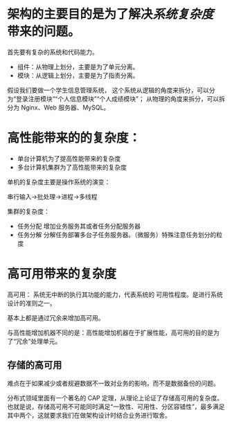 
# 架构的主要目的是为了解决*系统复杂度*带来的问题。

首先要有复杂的系统和代码能力。

- 组件：从物理上划分，主要是为了单元分离。
- 模块：从逻辑上划分，主要是为了指责分离。

假设我们要做一个学生信息管理系统，
这个系统从逻辑的角度来拆分，可以分为“登录注册模块”“个人信息模块”“个人成绩模块”；
从物理的角度来拆分，可以拆分为 Nginx、Web 服务器、MySQL。


# 高性能带来的的复杂度：
- 单台计算机为了提高性能带来的复杂度
- 多台计算机集群为了高性能带来的复杂度

单机的复杂度主要是操作系统的演变：

串行输入->批处理->进程->多线程

集群的复杂度：

- 任务分配
	增加业务服务其或者任务分配服务器
- 任务分解
	分解任务部署多台子任务服务器。（微服务）特殊注意任务划分的粒度
	
# 高可用带来的复杂度
高可用： 系统无中断的执行其功能的能力，代表系统的 可用性程度。是进行系统设计的准则之一。

基本上都是通过冗余来增加高可用。

与高性能增加机器不同的是：高性能增加机器在于扩展性能，高可用的目的是为了“冗余”处理单元。

## 存储的高可用
难点在于如果减少或者规避数据不一致对业务的影响，而不是数据备份的问题。

分布式领域里面有一个著名的 CAP 定理，从理论上论证了存储高可用的复杂度。也就是说，存储高可用不可能同时满足“一致性、可用性、分区容错性”，最多满足其中两个，这就要求我们在做架构设计时结合业务进行取舍。